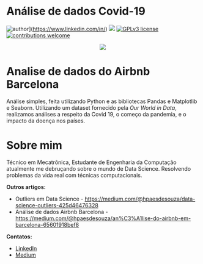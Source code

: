 # Análise de dados Covid-19

![author](https://img.shields.io/badge/author-henriquepaes-red.svg)](https://www.linkedin.com/in/) [![](https://img.shields.io/badge/python-3.7+-blue.svg)](https://www.python.org/downloads/release/python-365/) [![GPLv3 license](https://img.shields.io/badge/License-GPLv3-blue.svg)](http://perso.crans.org/besson/LICENSE.html) [![contributions welcome](https://img.shields.io/badge/contributions-welcome-brightgreen.svg?style=flat)](https://github.com/henriquepaes1)

<p align="center">
  <img src="https://images.unsplash.com/photo-1585222515068-7201a72c4181?ixid=MnwxMjA3fDB8MHxzZWFyY2h8Mnx8Y292aWQxOXxlbnwwfHwwfHw%3D&ixlib=rb-1.2.1&auto=format&fit=crop&w=500&q=60">
</p>

# Analise de dados do Airbnb Barcelona
Análise simples, feita utilizando Python e as bibliotecas Pandas e Matplotlib e Seaborn. Utilizando um dataset fornecido pela *Our World in Data*, realizamos análises a respeito da Covid 19, o começo da pandemia, e o impacto da doença nos países. 

# Sobre mim
Técnico em Mecatrônica, Estudante de Engenharia da Computação atualmente me debruçando sobre o mundo de Data Science. Resolvendo problemas da vida real com técnicas computacionais.


**Outros artigos:**
* Outliers em Data Science - https://medium.com/@hpaesdesouza/data-science-outliers-425d46476328
* Análise de dados Airbnb Barcelona - https://medium.com/@hpaesdesouza/an%C3%A1lise-do-airbnb-em-barcelona-65601918bef8

**Contatos:**
* [LinkedIn](www.linkedin.com/in/henriquepaes1)
* [Medium](https://medium.com/@hpaesdesouza)

